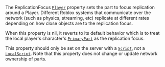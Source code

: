 The ReplicationFocus [`Player`](https://create.roblox.com/docs/reference/engine/classes/Player) property sets the part to focus
replication around a Player. Different Roblox systems that communicate
over the network (such as physics, streaming, etc) replicate at different
rates depending on how close objects are to the replication focus.

When this property is nil, it reverts to its default behavior which is to
treat the local player's character's [`PrimaryPart`](https://create.roblox.com/docs/reference/engine/classes/Model#PrimaryPart)
as the replication focus.

This property should only be set on the server with a [`Script`](https://create.roblox.com/docs/reference/engine/classes/Script), not
a [`LocalScript`](https://create.roblox.com/docs/reference/engine/classes/LocalScript). Note that this property does not change or update
network ownership of parts.